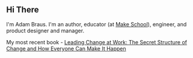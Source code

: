## Hi There

I'm Adam Braus. I'm an author, educator (at [Make School](makeschool.com)), engineer, and product designer and manager. 

My most recent book - [Leading Change at Work: The Secret Structure of Change and How Everyone Can Make It Happen](https://smile.amazon.com/gp/product/B082GQ296B/ref=dbs_a_def_rwt_hsch_vapi_taft_p1_i0)
